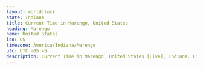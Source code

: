 ```yaml
---
layout: worldclock
state: Indiana
title: Current Time in Marengo, United States
heading: Marengo
name: United States
iso: US
timezone: America/Indiana/Marengo
utc: UTC -05:45
description: Current Time in Marengo, United States [Live], Indiana. Live update now time in Marengo, timezone America/Indiana/Marengo, UTC -05:45, Country ISO code & Current Local Time.
---
```



